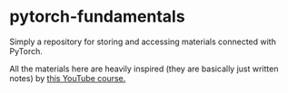# pytorch-fundamentals

Simply a repository for storing and accessing materials connected with PyTorch.

All the materials here are heavily inspired (they are basically just written notes) by <a href="https://youtu.be/c36lUUr864M">this YouTube course.</href>
